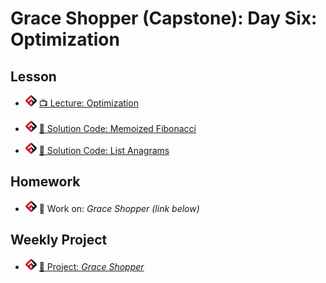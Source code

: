# Grace Shopper (Capstone): Day Six: Optimization

## Lesson

- ![FSA](/logo.png) [📺 Lecture: Optimization](https://youtu.be/a5QCCXFgWpM)

- ![FSA](/logo.png) [ 🔬 Solution Code: Memoized Fibonacci](https://repl.it/repls/PeruMotherlyLifecycle#index.js)

- ![FSA](/logo.png) [ 🔬 Solution Code: List Anagrams](https://repl.it/repls/DeeppinkSilkyTest#index.js)



## Homework

- ![FSA](/logo.png) 🔬 Work on: _Grace Shopper (link below)_

## Weekly Project

- ![FSA](/logo.png) [🔬 Project: _Grace Shopper_](https://learn.fullstackacademy.com/workshop/5ece807ae423f6000461d41e/content/5ece82cce423f6000461d4f2/text)
